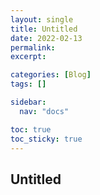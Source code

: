 ```yaml
---
layout: single
title: Untitled
date: 2022-02-13
permalink:
excerpt:

categories: [Blog]
tags: []

sidebar:
  nav: "docs"

toc: true
toc_sticky: true
---
```


## Untitled